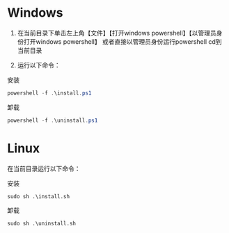 # Windows
1. 在当前目录下单击左上角【文件】【打开windows powershell】【以管理员身份打开windows powershell】
或者直接以管理员身份运行powershell cd到当前目录

2. 运行以下命令： 

安装

```powershell
powershell -f .\install.ps1
```

卸载

```powershell
powershell -f .\uninstall.ps1
```



# Linux
在当前目录运行以下命令：

安装

```shell
sudo sh .\install.sh
```

卸载

```shell
sudo sh .\uninstall.sh
```

